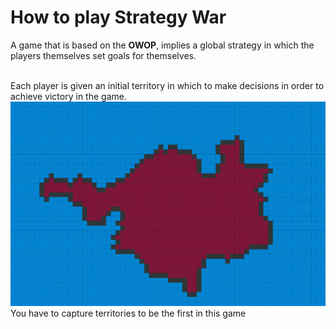 # How to play Strategy War
<p>A game that is based on the <b>OWOP</b>, implies a global strategy in which the players themselves set goals for themselves.</p><br>
Each player is given an initial territory in which to make decisions in order to achieve victory in the game.<br>
<img src="tutor_1.png"><br>
You have to capture territories to be the first in this game
